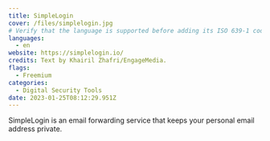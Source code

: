 ```yaml
---
title: SimpleLogin
cover: /files/simplelogin.jpg
# Verify that the language is supported before adding its ISO 639-1 code here. without the country code, i.e. ms instead of ms_MY.
languages:
  - en
website: https://simplelogin.io/
credits: Text by Khairil Zhafri/EngageMedia.
flags:
  - Freemium
categories:
  - Digital Security Tools
date: 2023-01-25T08:12:29.951Z
---
```

S﻿impleLogin is an email forwarding service that keeps your personal email address private.